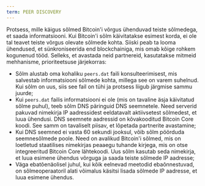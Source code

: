 ```yaml
---
term: PEER DISCOVERY
---
```


Protsess, mille käigus sõlmed Bitcoin'i võrgus ühenduvad teiste sõlmedega, et saada informatsiooni. Kui Bitcoin'i sõlm käivitatakse esimest korda, ei ole tal teavet teiste võrgus olevate sõlmede kohta. Siiski peab ta looma ühendused, et sünkroniseerida end blockchainiga, mis omab kõige rohkem kogunenud tööd. Selleks, et avastada neid partnereid, kasutatakse mitmeid mehhanisme, prioriteetsuse järjekorras:
* Sõlm alustab oma kohaliku `peers.dat` faili konsulteerimisest, mis salvestab informatsiooni sõlmede kohta, millega see on varem suhelnud. Kui sõlm on uus, siis see fail on tühi ja protsess liigub järgmise sammu juurde;
* Kui `peers.dat` failis informatsiooni ei ole (mis on tavaline äsja käivitatud sõlme puhul), teeb sõlm DNS päringuid DNS seemnetele. Need serverid pakuvad nimekirja IP aadressidest eeldatavalt aktiivsetest sõlmedest, et luua ühendusi. DNS seemnete aadressid on kõvakooditud Bitcoin Core koodi. See samm on tavaliselt piisav, et lõpetada partnerite avastamine;
* Kui DNS seemned ei vasta 60 sekundi jooksul, võib sõlm pöörduda seemnesõlmede poole. Need on avalikud Bitcoin'i sõlmed, mis on loetletud staatilises nimekirjas peaaegu tuhande kirjega, mis on otse integreeritud Bitcoin Core lähtekoodi. Uus sõlm kasutab seda nimekirja, et luua esimene ühendus võrguga ja saada teiste sõlmede IP aadresse;
* Väga ebatõenäolisel juhul, kui kõik eelnevad meetodid ebaõnnestuvad, on sõlmeoperaatoril alati võimalus käsitsi lisada sõlmede IP aadresse, et luua esimene ühendus.